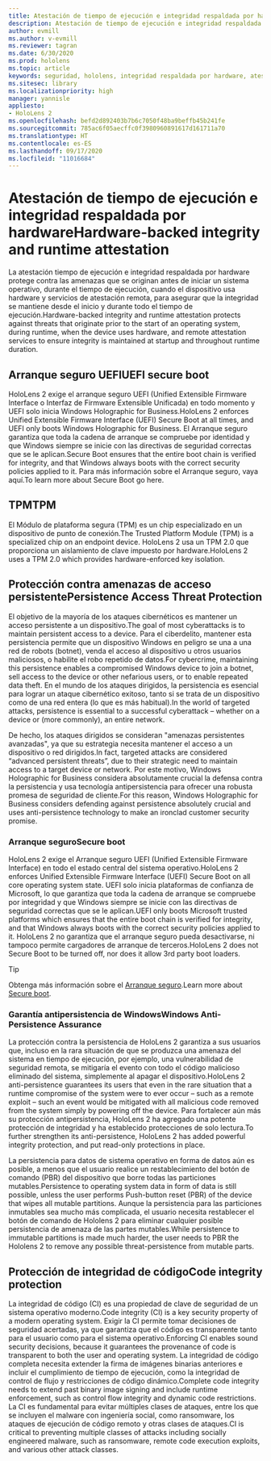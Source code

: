 ```yaml
---
title: Atestación de tiempo de ejecución e integridad respaldada por hardware
description: Atestación de tiempo de ejecución e integridad respaldada por hardware
author: evmill
ms.author: v-evmill
ms.reviewer: tagran
ms.date: 6/30/2020
ms.prod: hololens
ms.topic: article
keywords: seguridad, hololens, integridad respaldada por hardware, atestación de tiempo de ejecución, UEFI, arranque seguro UEFI, arranque seguro, TPM, protección contra amenazas, garantía antipersistencia de Windows, integridad de código, protección de código,
ms.sitesec: library
ms.localizationpriority: high
manager: yannisle
appliesto:
- HoloLens 2
ms.openlocfilehash: befd2d892403b7b6c7050f48ba9beffb45b241fe
ms.sourcegitcommit: 785ac6f05aecffc0f3980960891617d161711a70
ms.translationtype: HT
ms.contentlocale: es-ES
ms.lasthandoff: 09/17/2020
ms.locfileid: "11016684"
---
```

# <span data-ttu-id="83f85-104">Atestación de tiempo de ejecución e integridad respaldada por hardware</span><span class="sxs-lookup"><span data-stu-id="83f85-104">Hardware-backed integrity and runtime attestation</span></span>

<span data-ttu-id="83f85-105">La atestación tiempo de ejecución e integridad respaldada por hardware protege contra las amenazas que se originan antes de iniciar un sistema operativo, durante el tiempo de ejecución, cuando el dispositivo usa hardware y servicios de atestación remota, para asegurar que la integridad se mantiene desde el inicio y durante todo el tiempo de ejecución.</span><span class="sxs-lookup"><span data-stu-id="83f85-105">Hardware-backed integrity and runtime attestation protects against threats that originate prior to the start of an operating system, during runtime, when the device uses hardware, and remote attestation services to ensure integrity is maintained at startup and throughout runtime duration.</span></span>

## <span data-ttu-id="83f85-106">Arranque seguro UEFI</span><span class="sxs-lookup"><span data-stu-id="83f85-106">UEFI secure boot</span></span>

<span data-ttu-id="83f85-107">HoloLens 2 exige el arranque seguro UEFI (Unified Extensible Firmware Interface o Interfaz de Firmware Extensible Unificada) en todo momento y UEFI solo inicia Windows Holographic for Business.</span><span class="sxs-lookup"><span data-stu-id="83f85-107">HoloLens 2 enforces Unified Extensible Firmware Interface (UEFI) Secure Boot at all times, and UEFI only boots Windows Holographic for Business.</span></span>
<span data-ttu-id="83f85-108">El Arranque seguro garantiza que toda la cadena de arranque se compruebe por identidad y que Windows siempre se inicie con las directivas de seguridad correctas que se le aplican.</span><span class="sxs-lookup"><span data-stu-id="83f85-108">Secure Boot ensures that the entire boot chain is verified for integrity, and that Windows always boots with the correct security policies applied to it.</span></span> <span data-ttu-id="83f85-109">Para más información sobre el Arranque seguro, vaya aquí.</span><span class="sxs-lookup"><span data-stu-id="83f85-109">To learn more about Secure Boot go here.</span></span>

## <span data-ttu-id="83f85-110">TPM</span><span class="sxs-lookup"><span data-stu-id="83f85-110">TPM</span></span>

<span data-ttu-id="83f85-111">El Módulo de plataforma segura (TPM) es un chip especializado en un dispositivo de punto de conexión.</span><span class="sxs-lookup"><span data-stu-id="83f85-111">The Trusted Platform Module (TPM) is a specialized chip on an endpoint device.</span></span> <span data-ttu-id="83f85-112">HoloLens 2 usa un TPM 2.0 que proporciona un aislamiento de clave impuesto por hardware.</span><span class="sxs-lookup"><span data-stu-id="83f85-112">HoloLens 2 uses a TPM 2.0 which provides hardware-enforced key isolation.</span></span>

## <span data-ttu-id="83f85-113">Protección contra amenazas de acceso persistente</span><span class="sxs-lookup"><span data-stu-id="83f85-113">Persistence Access Threat Protection</span></span>

<span data-ttu-id="83f85-114">El objetivo de la mayoría de los ataques cibernéticos es mantener un acceso persistente a un dispositivo.</span><span class="sxs-lookup"><span data-stu-id="83f85-114">The goal of most cyberattacks is to maintain persistent access to a device.</span></span> <span data-ttu-id="83f85-115">Para el ciberdelito, mantener esta persistencia permite que un dispositivo Windows en peligro se una a una red de robots (botnet), venda el acceso al dispositivo u otros usuarios maliciosos, o habilite el robo repetido de datos.</span><span class="sxs-lookup"><span data-stu-id="83f85-115">For cybercrime, maintaining this persistence enables a compromised Windows device to join a botnet, sell access to the device or other nefarious users, or to enable repeated data theft.</span></span> <span data-ttu-id="83f85-116">En el mundo de los ataques dirigidos, la persistencia es esencial para lograr un ataque cibernético exitoso, tanto si se trata de un dispositivo como de una red entera (lo que es más habitual).</span><span class="sxs-lookup"><span data-stu-id="83f85-116">In the world of targeted attacks, persistence is essential to a successful cyberattack – whether on a device or (more commonly), an entire network.</span></span>  

<span data-ttu-id="83f85-117">De hecho, los ataques dirigidos se consideran "amenazas persistentes avanzadas", ya que su estrategia necesita mantener el acceso a un dispositivo o red dirigidos.</span><span class="sxs-lookup"><span data-stu-id="83f85-117">In fact, targeted attacks are considered “advanced persistent threats”, due to their strategic need to maintain access to a target device or network.</span></span> <span data-ttu-id="83f85-118">Por este motivo, Windows Holographic for Business considera absolutamente crucial la defensa contra la persistencia y usa tecnología antipersistencia para ofrecer una robusta promesa de seguridad de cliente.</span><span class="sxs-lookup"><span data-stu-id="83f85-118">For this reason, Windows Holographic for Business considers defending against persistence absolutely crucial and uses anti-persistence technology to make an ironclad customer security promise.</span></span>

### <span data-ttu-id="83f85-119">Arranque seguro</span><span class="sxs-lookup"><span data-stu-id="83f85-119">Secure boot</span></span> 

<span data-ttu-id="83f85-120">HoloLens 2 exige el Arranque seguro UEFI (Unified Extensible Firmware Interface) en todo el estado central del sistema operativo.</span><span class="sxs-lookup"><span data-stu-id="83f85-120">HoloLens 2 enforces Unified Extensible Firmware Interface (UEFI) Secure Boot on all core operating system state.</span></span> <span data-ttu-id="83f85-121">UEFI solo inicia plataformas de confianza de Microsoft, lo que garantiza que toda la cadena de arranque se compruebe por integridad y que Windows siempre se inicie con las directivas de seguridad correctas que se le aplican.</span><span class="sxs-lookup"><span data-stu-id="83f85-121">UEFI only boots Microsoft trusted platforms which ensures that the entire boot chain is verified for integrity, and that Windows always boots with the correct security policies applied to it.</span></span> <span data-ttu-id="83f85-122">HoloLens 2 no garantiza que el arranque seguro pueda desactivarse, ni tampoco permite cargadores de arranque de terceros.</span><span class="sxs-lookup"><span data-stu-id="83f85-122">HoloLens 2 does not Secure Boot to be turned off, nor does it allow 3rd party boot loaders.</span></span>

> [!Tip]
> <span data-ttu-id="83f85-123">Obtenga más información sobre el [Arranque seguro](https://docs.microsoft.com/windows-hardware/design/device-experiences/oem-secure-boot).</span><span class="sxs-lookup"><span data-stu-id="83f85-123">Learn more about [Secure boot](https://docs.microsoft.com/windows-hardware/design/device-experiences/oem-secure-boot).</span></span>

### <span data-ttu-id="83f85-124">Garantía antipersistencia de Windows</span><span class="sxs-lookup"><span data-stu-id="83f85-124">Windows Anti-Persistence Assurance</span></span>

<span data-ttu-id="83f85-125">La protección contra la persistencia de HoloLens 2 garantiza a sus usuarios que, incluso en la rara situación de que se produzca una amenaza del sistema en tiempo de ejecución, por ejemplo, una vulnerabilidad de seguridad remota, se mitigaría el evento con todo el código malicioso eliminado del sistema, simplemente al apagar el dispositivo.</span><span class="sxs-lookup"><span data-stu-id="83f85-125">HoloLens 2 anti-persistence guarantees its users that even in the rare situation that a runtime compromise of the system were to ever occur – such as a remote exploit – such an event would be mitigated with all malicious code removed from the system simply by powering off the device.</span></span> <span data-ttu-id="83f85-126">Para fortalecer aún más su protección antipersistencia, HoloLens 2 ha agregado una potente protección de integridad y ha establecido protecciones de solo lectura.</span><span class="sxs-lookup"><span data-stu-id="83f85-126">To further strengthen its anti-persistence, HoloLens 2 has added powerful integrity protection, and put read-only protections in place.</span></span>

<span data-ttu-id="83f85-127">La persistencia para datos de sistema operativo en forma de datos aún es posible, a menos que el usuario realice un restablecimiento del botón de comando (PBR) del dispositivo que borre todas las particiones mutables.</span><span class="sxs-lookup"><span data-stu-id="83f85-127">Persistence to operating system data in form of data is still possible, unless the user performs Push-button reset (PBR) of the device that wipes all mutable partitions.</span></span> <span data-ttu-id="83f85-128">Aunque la persistencia para las particiones inmutables sea mucho más complicada, el usuario necesita restablecer el botón de comando de Hololens 2 para eliminar cualquier posible persistencia de amenaza de las partes mutables.</span><span class="sxs-lookup"><span data-stu-id="83f85-128">While persistence to immutable partitions is made much harder, the user needs to PBR the Hololens 2 to remove any possible threat-persistence from mutable parts.</span></span>

## <span data-ttu-id="83f85-129">Protección de integridad de código</span><span class="sxs-lookup"><span data-stu-id="83f85-129">Code integrity protection</span></span> 

<span data-ttu-id="83f85-130">La integridad de código (CI) es una propiedad de clave de seguridad de un sistema operativo moderno.</span><span class="sxs-lookup"><span data-stu-id="83f85-130">Code integrity (CI) is a key security property of a modern operating system.</span></span> <span data-ttu-id="83f85-131">Exigir la CI permite tomar decisiones de seguridad acertadas, ya que garantiza que el código es transparente tanto para el usuario como para el sistema operativo.</span><span class="sxs-lookup"><span data-stu-id="83f85-131">Enforcing CI enables sound security decisions, because it guarantees the provenance of code is transparent to both the user and operating system.</span></span> <span data-ttu-id="83f85-132">La integridad de código completa necesita extender la firma de imágenes binarias anteriores e incluir el cumplimiento de tiempo de ejecución, como la integridad de control de flujo y restricciones de código dinámico.</span><span class="sxs-lookup"><span data-stu-id="83f85-132">Complete code integrity needs to extend past binary image signing and include runtime enforcement, such as control flow integrity and dynamic code restrictions.</span></span> <span data-ttu-id="83f85-133">La CI es fundamental para evitar múltiples clases de ataques, entre los que se incluyen el malware con ingeniería social, como ransomware, los ataques de ejecución de código remoto y otras clases de ataques.</span><span class="sxs-lookup"><span data-stu-id="83f85-133">CI is critical to preventing multiple classes of attacks including socially engineered malware, such as ransomware, remote code execution exploits, and various other attack classes.</span></span>
